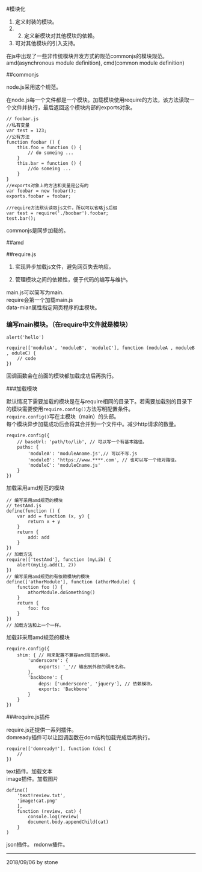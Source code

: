 #模块化  

1. 定义封装的模块。  
2. 2. 定义新模块对其他模块的依赖。  
3. 可对其他模块的引入支持。  

在js中出现了一些非传统模块开发方式的规范commonjs的模块规范。amd(asynchronous module definition), cmd(common module definition)

##commonjs

node.js采用这个规范。  

在node.js每一个文件都是一个模块。加载模块使用require的方法，该方法读取一个文件并执行，最后返回这个模块内部的exports对象。  

    // foobar.js
    //私有变量
    var test = 123;
    //公有方法
    function foobar () {
        this.foo = function () {
            // do someing ...
        }
        this.bar = function () {
            //do someing ...
        }
    }
    //exports对象上的方法和变量是公有的
    var foobar = new foobar();
    exports.foobar = foobar;

    //require方法默认读取js文件，所以可以省略js后缀
    var test = require('./boobar').foobar;
    test.bar();

commonjs是同步加载的。  

##amd

##require.js

1. 实现异步加载js文件，避免网页失去响应。  
2. 管理模块之间的依赖性，便于代码的编写与维护。  

    <script src="path/require.js" data-main="js/main"></script>

main.js可以简写为main.  
require会第一个加载main.js  
data-mian属性指定网页程序的主模块。  

### 编写main模块。（在require中文件就是模块）  

    alert('hello')

    require(['moduleA', 'moduleB', 'moduleC'], function (moduleA , moduleB , oduleC) {
        // code
    })

回调函数会在前面的模块都加载成功后再执行。  

###加载模块  

默认情况下需要加载的模块是在与require相同的目录下。若需要加载别的目录下的模块需要使用`require.config()`方法写明配置条件。  
`require.config()`写在主模块（main）的头部。  
每个模块异步加载成功后会将其合并到一个文件中。减少http请求的数量。  

    require.config({
        // baseUrl: 'path/to/lib', // 可以写一个有基本路径。
        paths: {
            'moduleA': 'moduleAname.js',// 可以不写.js
            'moduleB': 'https://www.****.com', // 也可以写一个绝对路径。
            'moduleC': 'moduleCname.js'
        }
    })

加载采用amd规范的模块

    // 编写采用amd规范的模块
    // testAmd.js
    define(function () {
        var add = function (x, y) {
            return x + y
        }
        return {
            add: add
        }
    })
    // 加载方法
    require(['testAmd'], function (myLib) {
        alert(myLig.add(1, 2))
    })
    // 编写采用amd规范的有依赖模块的模块
    define(['athorModule'], function (athorModule) {
        function foo () {
            athorModule.doSomething()
        }
        return {
            foo: foo
        }
    })
    // 加载方法和上一个一样。

加载非采用amd规范的模块  

    require.config({
        shim: { // 用来配置不兼容amd规范的模块。
            'underscore': {
                exports: '_'// 输出到外部的调用名称。
            },
            'backbone': {
                deps: ['underscore', 'jquery'], // 依赖模块。
                exports: 'Backbone'
            }
        }
    })

###require.js插件

require.js还提供一系列插件。  
domready插件可以让回调函数在dom结构加载完成后再执行。  

    require(['domready!'], function (doc) {
        //
    })

text插件。加载文本  
image插件。加载图片  

    define([
        'text!review.txt',
        'image!cat.png'
        ],
        function (review, cat) {
            console.log(review)
            document.body.appendChild(cat)
        }
    )
json插件。
mdonw插件。  

---

2018/09/06 by stone